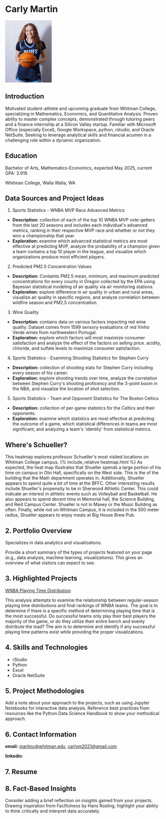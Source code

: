 # Carly Martin

<img src="DSC09913.jpg" alt="Description" width="150" height="200" />

## Introduction
Motivated student-athlete and upcoming graduate from Whitman College, specializing in Mathematics, Economics, and Quantitative Analysis. Proven ability to master complex concepts, demonstrated through tutoring peers and a finance internship at a Silicon Valley startup. Familiar with Microsoft Office (especially Excel), Google Workspace, python, rstudio, and Oracle NetSuite. Seeking to leverage analytical skills and financial acumen in a challenging role within a dynamic organization.

## Education
Bachelor of Arts, Mathematics-Economics, expected May 2025, current GPA: 3.916 

  Whitman College, Walla Walla, WA

## Data Sources and Project Ideas
1. Sports Statistics - WNBA MVP Race Advanced Metrics
  * **Description:** collection of each of the top 10 WNBA MVP vote-getters from the last 20 seasons and includes each individual's advanced metrics, ranking in their respective MVP race and whether or not they won a championship that year. 
  * **Exploration:** examine which advanced statistical metrics are most effective at predicting MVP, analyze the probability of a champion given a team contains a top 10 player in the league, and visualize which organizations produce most efficient players. 
2. Predicted PM2.5 Concentration Values
  * **Description:** Containts PM2.5 mean, minimum, and maximum predicted concentrations for every county in Oregon collected by the EPA using Bayesian statistical modeling of air quality via air monitoring stations.
  * **Exploration:** explore difference in air quality in urban and rural areas, visualize air quality in specific regions, and analyze correlation between wildfire season and PM2.5 concentration.  
3. Wine Quality
  * **Description:** contains data on various factors impacting red wine quality. Dataset comes from 1599 sensory
evaluations of red Vinho Verde wines from northwestern Portugal.
  * **Exploration:** explore which factors will most maximize consumer satisfaction and analyze the effect of the factors on selling price. 
acidity, chloride, and sulfate levels to maximize consumer satisfaction.
4. Sports Statistics - Examining Shooting Statistics for Stephen Curry
  * **Description:** collection of shooting stats for Stephen Curry including every season of his career.
  * **Exploration:** explore shooting trends over time, analyze the correlation between Stephen Curry's shooting proficency and the 3-point boom in the NBA, and visualize the location of shot selection. 
5. Sports Statistics - Team and Opponent Statistics for The Boston Celtics
  * **Description:** collection of per-game statistics for the Celtics and their opponents.
  * **Exploration:** examine which statistics are most effective at predicting the outcome of a game, which statistical differences in teams are most significant, and analyzing a team's 'identity' from statistical metrics. 

## Where's Schueller?
This heatmap explores professor Schueller's most visited locations on Whitman College campus. 
{% include_relative heatmap.html %}
As expected, the heat map illustrates that Shueller spends a large portion of his time on campus in Olin Hall, specifically on the West side. This is the of the building that the Math department operates in. Additionally, Shueller appears to spend quite a bit of time at the BFFC. Other interesting results include Shueller's propensity to be in Sherwood Athletic Center. This could indicate an interest in athletic events such as Volleyball and Basketball. He also appears to spend decent time in Memorial hall, the Science Building, and Reid Campus Center. Shueller is not in Maxey or the Music Building as often. Finally, while not on Whitman Campus, it is included in the 500 meter radius, Shueller appears to enjoy meals at Big House Brew Pub.


## 2. Portfolio Overview
Specializes in data analytics and visualizations. 

Provide a short summary of the types of projects featured on your page (e.g., data analysis, machine learning, visualizations). 
This gives an overview of what visitors can expect to see.

## 3. Highlighted Projects

[WNBA Playing Time Distribution](https://carfinkle.github.io/WNBAPlayingTime)

This analysis attempts to examine the relationship between regular-season playing time distributions and final rankings of WNBA teams. The goal is to determine if there is a specific method of determining playing time that is the most successful. Do successful teams only play their best players the majority of the game, or do they utilize their entire bench and evenly distribute the load? The aim is to determine and identify if any successful playing time patterns exist while providing the proper visualizations.


## 4. Skills and Technologies
* rStudio
* Python
* Excel
* Oracle NetSuite

## 5. Project Methodologies
Add a note about your approach to the projects, such as using Jupyter Notebooks for interactive data analysis. 
Reference best practices from resources like the Python Data Science Handbook to show your methodical approach.

## 6. Contact Information
**email:** martinc@whitman.edu, carlym2021@gmail.com

**linkedin**: 

## 7. Resume 

## 8. Fact-Based Insights
Consider adding a brief reflection on insights gained from your projects. 
Drawing inspiration from Factfulness by Hans Rosling, highlight your ability to think critically and interpret data accurately.
